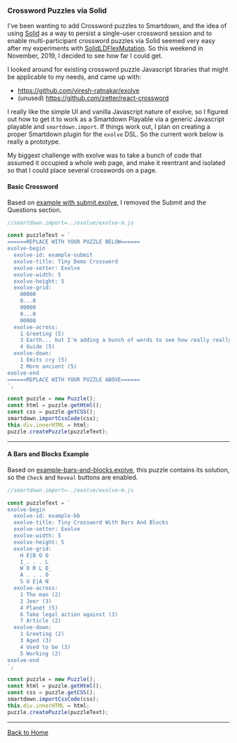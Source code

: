 ### Crossword Puzzles via Solid

I've been wanting to add Crossword puzzles to Smartdown, and the idea of using [Solid]() as a way to persist a single-user crossword session and to enable multi-participant crossword puzzles via Solid seemed very easy after my experiments with [SolidLDFlexMutation](:@/public/SolidLDFlexMutation.md). So this weekend in November, 2019, I decided to see how far I could get.

I looked around for existing crossword puzzle Javascript libraries that might be applicable to my needs, and came up with:
- https://github.com/viresh-ratnakar/exolve
- (unused) https://github.com/zetter/react-crossword

I really like the simple UI and vanilla Javascript nature of exolve, so I figured out how to get it to work as a Smartdown Playable via a generic Javascript playable and `smartdown.import`. If things work out, I plan on creating a proper Smartdown plugin for the `exolve` DSL. So the current work below is really a prototype.

My biggest challenge with exolve was to take a bunch of code that assumed it occupied a whole web page, and make it reentrant and isolated so that I could place several crosswords on a page.

#### Basic Crossword

Based on [example with submit.exolve](https://github.com/viresh-ratnakar/exolve/blob/master/example-with-submit.exolve), I removed the Submit and the Questions section.


```javascript /playable/autoplay
//smartdown.import=../exolve/exolve-m.js

const puzzleText = `
======REPLACE WITH YOUR PUZZLE BELOW======
exolve-begin
  exolve-id: example-submit
  exolve-title: Tiny Demo Crossword
  exolve-setter: Exolve
  exolve-width: 5
  exolve-height: 5
  exolve-grid:
    00000
    0...0
    00000
    0...0
    00000
  exolve-across:
    1 Greeting (5)
    3 Earth... but I'm adding a bunch of words to see how really really really really really really really really really really really really really really really really really really really really really really long clues are handled. (5)
    4 Guide (5)
  exolve-down:
    1 Emits cry (5)
    2 More ancient (5)
exolve-end
======REPLACE WITH YOUR PUZZLE ABOVE======
`;

const puzzle = new Puzzle();
const html = puzzle.getHtml();
const css = puzzle.getCSS();
smartdown.importCssCode(css);
this.div.innerHTML = html;
puzzle.createPuzzle(puzzleText);
```

---


#### A Bars and Blocks Example

Based on [example-bars-and-blocks.exolve](https://github.com/viresh-ratnakar/exolve/blob/master/example-bars-and-blocks.exolve), this puzzle contains its solution, so the `Check` and `Reveal` buttons are enabled.

```javascript /playable/autoplay
//smartdown.import=../exolve/exolve-m.js

const puzzleText = `
exolve-begin
  exolve-id: example-bb
  exolve-title: Tiny Crossword With Bars And Blocks
  exolve-setter: Exolve
  exolve-width: 5
  exolve-height: 5
  exolve-grid:
    H E|B O O
    I_. . . L
    W O R L D_
    A . . . O
    S U E|A N 
  exolve-across:
    1 The man (2)
    2 Jeer (3)
    4 Planet (5)
    6 Take legal action against (3)
    7 Article (2)
  exolve-down:
    1 Greeting (2)
    3 Aged (3)
    4 Used to be (3)
    5 Working (2)
exolve-end
`;

const puzzle = new Puzzle();
const html = puzzle.getHtml();
const css = puzzle.getCSS();
smartdown.importCssCode(css);
this.div.innerHTML = html;
puzzle.createPuzzle(puzzleText);
```

---

[Back to Home](:@/public/Home.md)

